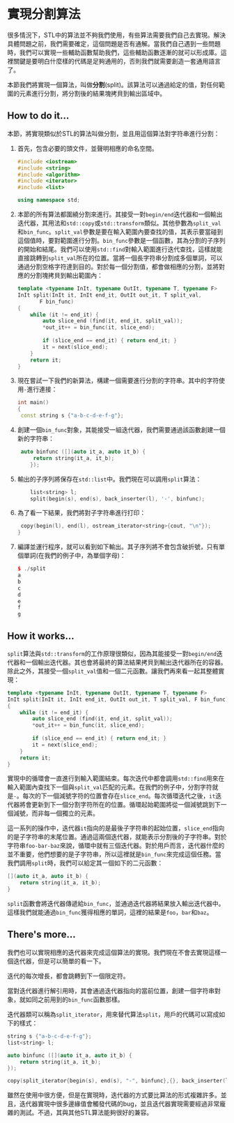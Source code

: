 # 實現分割算法

很多情況下，STL中的算法並不夠我們使用，有些算法需要我們自己去實現。解決具體問題之前，我們需要確定，這個問題是否有通解。當我們自己遇到一些問題時，我們可以實現一些輔助函數幫助我們，這些輔助函數逐漸的就可以形成庫。這裡關鍵是要明白什麼樣的代碼是足夠通用的，否則我們就需要創造一套通用語言了。

本節我們將實現一個算法，叫做**分割**(split)。該算法可以通過給定的值，對任何範圍的元素進行分割，將分割後的結果塊拷貝到輸出區域中。

## How to do it...

本節，將實現類似於STL的算法叫做分割，並且用這個算法對字符串進行分割：

1. 首先，包含必要的頭文件，並聲明相應的命名空間。

   ```c++
   #include <iostream>
   #include <string>
   #include <algorithm>
   #include <iterator>
   #include <list>
   
   using namespace std; 
   ```

2. 本節的所有算法都圍繞分割來進行。其接受一對`begin/end`迭代器和一個輸出迭代器，其用法和`std::copy`或`std::transform`類似。其他參數為`split_val`和`bin_func`。`split_val`參數是要在輸入範圍內要查找的值，其表示要當碰到這個值時，要對範圍進行分割。`bin_func`參數是一個函數，其為分割的子序列的開始和結尾。我們可以使用`std::find`對輸入範圍進行迭代查找，這樣就能直接跳轉到`split_val`所在的位置。當將一個長字符串分割成多個單詞，可以通過分割空格字符達到目的。對於每一個分割值，都會做相應的分割，並將對應的分割塊拷貝到輸出範圍內：

   ```c++
   template <typename InIt, typename OutIt, typename T, typename F>
   InIt split(InIt it, InIt end_it, OutIt out_it, T split_val,
   		  F bin_func)
   {
       while (it != end_it) {
           auto slice_end (find(it, end_it, split_val));
           *out_it++ = bin_func(it, slice_end);
           
           if (slice_end == end_it) { return end_it; }
           it = next(slice_end);
       }
       return it;
   }
   ```

3. 現在嘗試一下我們的新算法，構建一個需要進行分割的字符串。其中的字符使用`-`進行連接：

   ```c++
   int main()
   {
   	const string s {"a-b-c-d-e-f-g"};
   ```

4. 創建一個`bin_func`對象，其能接受一組迭代器，我們需要通過該函數創建一個新的字符串：

   ```c++
   	auto binfunc ([](auto it_a, auto it_b) {
       	return string(it_a, it_b);
       });
   ```

5. 輸出的子序列將保存在`std::list`中。我們現在可以調用`split`算法：

   ```c++
       list<string> l;
       split(begin(s), end(s), back_inserter(l), '-', binfunc);
   ```

6. 為了看一下結果，我們將對子字符串進行打印：

   ```c++
   	copy(begin(l), end(l), ostream_iterator<string>{cout, "\n"});
   } 
   ```

7. 編譯並運行程序，就可以看到如下輸出。其子序列將不會包含破折號，只有單個單詞(在我們的例子中，為單個字母)：

   ```c++
   $ ./split
   a
   b
   c
   d
   e
   f
   g
   ```



## How it works...

`split`算法與`std::transform`的工作原理很類似，因為其能接受一對`begin/end`迭代器和一個輸出迭代器。其也會將最終的算法結果拷貝到輸出迭代器所在的容器。除此之外，其接受一個`split_val`值和一個二元函數。讓我們再來看一起其整體實現：

```c++
template <typename InIt, typename OutIt, typename T, typename F>
InIt split(InIt it, InIt end_it, OutIt out_it, T split_val, F bin_func)
{
    while (it != end_it) {
        auto slice_end (find(it, end_it, split_val));
        *out_it++ = bin_func(it, slice_end);
        
        if (slice_end == end_it) { return end_it; }
        it = next(slice_end);
    }
    return it;
}
```

實現中的循環會一直進行到輸入範圍結束。每次迭代中都會調用`std::find`用來在輸入範圍內查找下一個與`split_val`匹配的元素。在我們的例子中，分割字符就是`-`。每次的下一個減號字符的位置會存在`slice_end`。每次循環迭代之後，`it`迭代器將會更新到下一個分割字符所在的位置。循環起始範圍將從一個減號跳到下一個減號，而非每一個獨立的元素。

這一系列的操作中，迭代器`it`指向的是最後子字符串的起始位置，`slice_end`指向的是子字符串的末尾位置。通過這兩個迭代器，就能表示分割後的子字符串。對於字符串`foo-bar-baz`來說，循環中就有三個迭代器。對於用戶而言，迭代器什麼的並不重要，他們想要的是子字符串，所以這裡就是`bin_func`來完成這個任務。當我們調用`split`時，我們可以給定其一個如下的二元函數：

```c++
[](auto it_a, auto it_b) {
	return string(it_a, it_b);
}
```

`split`函數會將迭代器傳遞給`bin_func`，並通過迭代器將結果放入輸出迭代器中。這樣我們就能通過`bin_func`獲得相應的單詞，這裡的結果是`foo`，`bar`和`baz`。

## There's more...

我們也可以實現相應的迭代器來完成這個算法的實現。我們現在不會去實現這樣一個迭代器，但是可以簡單的看一下。

迭代的每次增長，都會跳轉到下一個限定符。

當對迭代器進行解引用時，其會通過迭代器指向的當前位置，創建一個字符串對象，就如同之前用到的`bin_func`函數那樣。

迭代器類可以稱為`split_iterator`，用來替代算法`split`，用戶的代碼可以寫成如下的樣式：

```c++
string s {"a-b-c-d-e-f-g"};
list<string> l;

auto binfunc ([](auto it_a, auto it_b) {
	return string(it_a, it_b);
});

copy(split_iterator{begin(s), end(s), "-", binfunc},{}, back_inserter(l));
```

雖然在使用中很方便，但是在實現時，迭代器的方式要比算法的形式複雜許多。並且，迭代器實現中很多邊緣值會觸發代碼的bug，並且迭代器實現需要經過非常龐雜的測試。不過，其與其他STL算法能夠很好的兼容。
